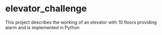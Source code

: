 # elevator_challenge
This project describes the working of an elevator with 10 floors providing alarm and is implemented in Python
